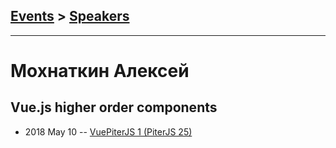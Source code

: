 ## [Events](../README.md) > [Speakers](../speakers.md)
---

# Мохнаткин Алексей

## Vue.js higher order components
- 2018 May 10 -- [VuePiterJS 1 (PiterJS 25)](https://www.youtube.com/watch?v=tU3YIENFU3E)    
